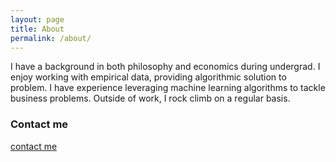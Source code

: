 ```yaml
---
layout: page
title: About
permalink: /about/
---
```


I have a background in both philosophy and economics during undergrad. I enjoy working with empirical data, providing algorithmic solution to problem. I have experience leveraging machine learning algorithms to tackle business problems. Outside of work, I rock climb on a regular basis.

### Contact me

[contact me](mailto:will.tseng12@gmail.com)

